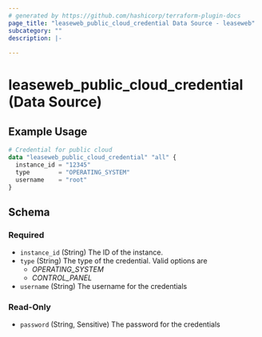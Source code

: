 ```yaml
---
# generated by https://github.com/hashicorp/terraform-plugin-docs
page_title: "leaseweb_public_cloud_credential Data Source - leaseweb"
subcategory: ""
description: |-
  
---
```


# leaseweb_public_cloud_credential (Data Source)



## Example Usage

```terraform
# Credential for public cloud
data "leaseweb_public_cloud_credential" "all" {
  instance_id = "12345"
  type        = "OPERATING_SYSTEM"
  username    = "root"
}
```

<!-- schema generated by tfplugindocs -->
## Schema

### Required

- `instance_id` (String) The ID of the instance.
- `type` (String) The type of the credential. Valid options are 
  - *OPERATING_SYSTEM*
  - *CONTROL_PANEL*
- `username` (String) The username for the credentials

### Read-Only

- `password` (String, Sensitive) The password for the credentials
